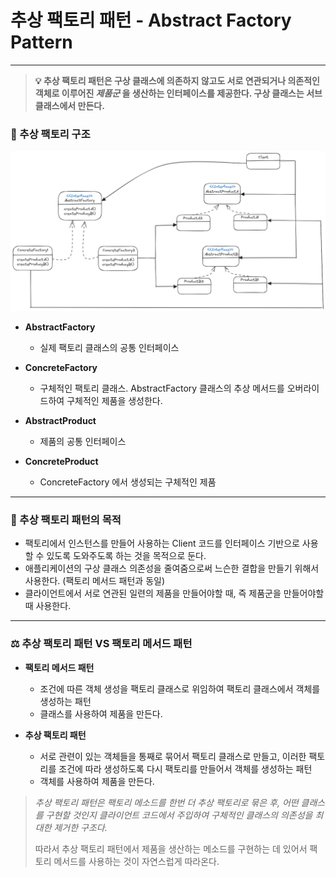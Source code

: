 # 추상 팩토리 패턴 - Abstract Factory Pattern
<hr>

> **💡 추상 팩토리 패턴은 구상 클래스에 의존하지 않고도 서로 연관되거나 의존적인 객체로 이루어진 _제품군_ 을
> 생산하는 인터페이스를 제공한다. 구상 클래스는 서브클래스에서 만든다.**

### 🔨 추상 팩토리 구조
![img.png](../images/image-abstract-factory.png)

* **AbstractFactory**
  * 실제 팩토리 클래스의 공통 인터페이스


* **ConcreteFactory**
  * 구체적인 팩토리 클래스. AbstractFactory 클래스의 추상 메서드를 오버라이드하여 구체적인 제품을 생성한다.


* **AbstractProduct**
  * 제품의 공통 인터페이스


* **ConcreteProduct**
  * ConcreteFactory 에서 생성되는 구체적인 제품

<hr>

### 🎯 추상 팩토리 패턴의 목적

* 팩토리에서 인스턴스를 만들어 사용하는 Client 코드를 인터페이스 기반으로 사용할 수 있도록 도와주도록 하는 것을 목적으로 둔다.
* 애플리케이션의 구상 클래스 의존성을 줄여줌으로써 느슨한 결합을 만들기 위해서 사용한다. (팩토리 메서드 패턴과 동일)
* 클라이언트에서 서로 연관된 일련의 제품을 만들어야할 때, 즉 제품군을 만들어야할 때 사용한다.

<hr>

### ⚖️ 추상 팩토리 패턴 VS 팩토리 메서드 패턴

* **팩토리 메서드 패턴**
  * 조건에 따른 객체 생성을 팩토리 클래스로 위임하여 팩토리 클래스에서 객체를 생성하는 패턴
  * 클래스를 사용하여 제품을 만든다.


* **추상 팩토리 패턴**
  * 서로 관련이 있는 객체들을 통째로 묶어서 팩토리 클래스로 만들고, 이러한 팩토리를 조건에 따라 생성하도록 다시 팩토리를 만들어서
객체를 생성하는 패턴
  * 객체를 사용하여 제품을 만든다.

> _추상 팩토리 패턴은 팩토리 메소드를 한번 더 추상 팩토리로 묶은 후, 어떤 클래스를 구현할 것인지 클라이언트 코드에서
> 주입하여 구체적인 클래스의 의존성을 최대한 제거한 구조다._
> 
> 따라서 추상 팩토리 패턴에서 제품을 생산하는 메소드를 구현하는 데 있어서 팩토리 메서드를 사용하는 것이 자연스럽게 따라온다.

